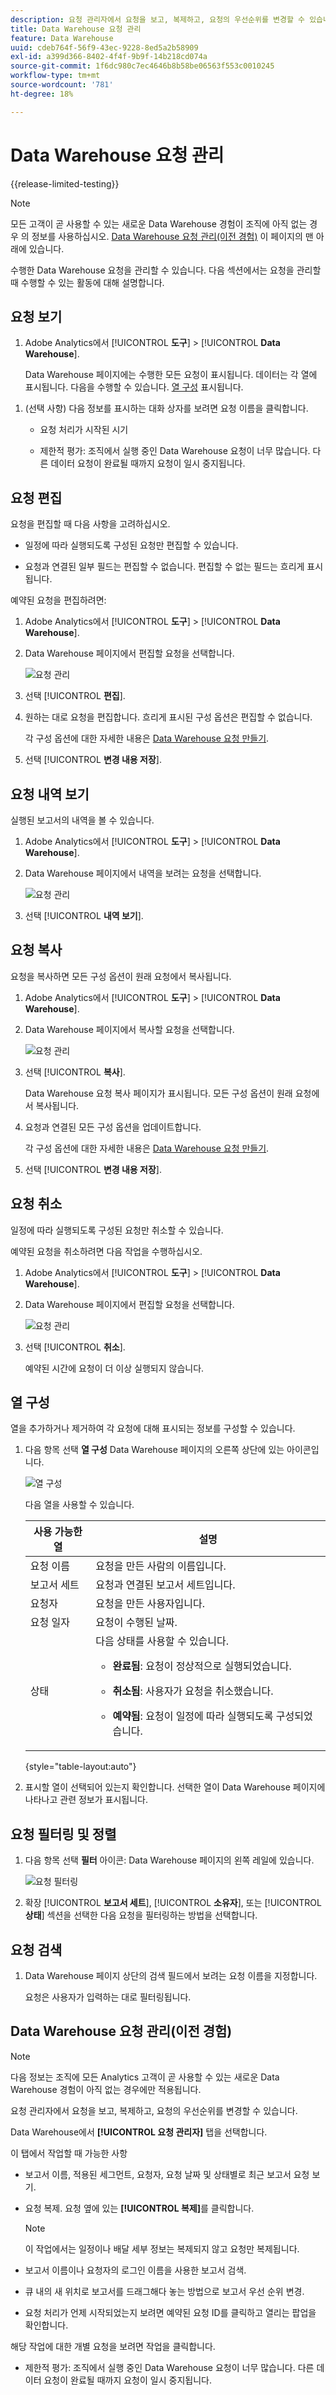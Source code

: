 ```yaml
---
description: 요청 관리자에서 요청을 보고, 복제하고, 요청의 우선순위를 변경할 수 있습니다.
title: Data Warehouse 요청 관리
feature: Data Warehouse
uuid: cdeb764f-56f9-43ec-9228-8ed5a2b58909
exl-id: a399d366-8402-4f4f-9b9f-14b218cd074a
source-git-commit: 1f6dc980c7ec4646b8b58be06563f553c0010245
workflow-type: tm+mt
source-wordcount: '781'
ht-degree: 18%

---
```


# Data Warehouse 요청 관리

{{release-limited-testing}}

>[!NOTE]
>
>모든 고객이 곧 사용할 수 있는 새로운 Data Warehouse 경험이 조직에 아직 없는 경우 의 정보를 사용하십시오. [Data Warehouse 요청 관리(이전 경험)](#manage-data-warehouse-requests-old-experience) 이 페이지의 맨 아래에 있습니다.


수행한 Data Warehouse 요청을 관리할 수 있습니다. 다음 섹션에서는 요청을 관리할 때 수행할 수 있는 활동에 대해 설명합니다. <!-- just those you have made? I think you can see other people's requests (you can filter by them). What can you do with other people's requests? Just view them?-->

## 요청 보기

1. Adobe Analytics에서 [!UICONTROL **도구**] > [!UICONTROL **Data Warehouse**].

   Data Warehouse 페이지에는 수행한 모든 요청이 표시됩니다. <!-- just those you have made? -->데이터는 각 열에 표시됩니다. 다음을 수행할 수 있습니다. [열 구성](#configure-columns) 표시됩니다.

   <!-- add screenshot of main page -->

<!-- describe columns? -->

1. (선택 사항) 다음 정보를 표시하는 대화 상자를 보려면 요청 이름을 클릭합니다. <!-- Check this -->

   * 요청 처리가 시작된 시기

   * 제한적 평가: 조직에서 실행 중인 Data Warehouse 요청이 너무 많습니다. 다른 데이터 요청이 완료될 때까지 요청이 일시 중지됩니다.

## 요청 편집

요청을 편집할 때 다음 사항을 고려하십시오.

* 일정에 따라 실행되도록 구성된 요청만 편집할 수 있습니다.

* 요청과 연결된 일부 필드는 편집할 수 없습니다. 편집할 수 없는 필드는 흐리게 표시됩니다.

예약된 요청을 편집하려면:

1. Adobe Analytics에서 [!UICONTROL **도구**] > [!UICONTROL **Data Warehouse**].

1. Data Warehouse 페이지에서 편집할 요청을 선택합니다.

   ![요청 관리](assets/dw-manage-request.png)

1. 선택 [!UICONTROL **편집**].

1. 원하는 대로 요청을 편집합니다. 흐리게 표시된 구성 옵션은 편집할 수 없습니다.

   각 구성 옵션에 대한 자세한 내용은 [Data Warehouse 요청 만들기](/help/export/data-warehouse/create-request/t-dw-create-request.md).

1. 선택 [!UICONTROL **변경 내용 저장**].

## 요청 내역 보기

실행된 보고서의 내역을 볼 수 있습니다.

1. Adobe Analytics에서 [!UICONTROL **도구**] > [!UICONTROL **Data Warehouse**].

1. Data Warehouse 페이지에서 내역을 보려는 요청을 선택합니다.

   ![요청 관리](assets/dw-manage-request.png)

1. 선택 [!UICONTROL **내역 보기**].

## 요청 복사

요청을 복사하면 모든 구성 옵션이 원래 요청에서 복사됩니다.

1. Adobe Analytics에서 [!UICONTROL **도구**] > [!UICONTROL **Data Warehouse**].

1. Data Warehouse 페이지에서 복사할 요청을 선택합니다.

   ![요청 관리](assets/dw-manage-request.png)

1. 선택 [!UICONTROL **복사**].

   Data Warehouse 요청 복사 페이지가 표시됩니다. 모든 구성 옵션이 원래 요청에서 복사됩니다.

1. 요청과 연결된 모든 구성 옵션을 업데이트합니다.

   각 구성 옵션에 대한 자세한 내용은 [Data Warehouse 요청 만들기](/help/export/data-warehouse/create-request/t-dw-create-request.md).

1. 선택 [!UICONTROL **변경 내용 저장**].

## 요청 취소

일정에 따라 실행되도록 구성된 요청만 취소할 수 있습니다.

예약된 요청을 취소하려면 다음 작업을 수행하십시오.

1. Adobe Analytics에서 [!UICONTROL **도구**] > [!UICONTROL **Data Warehouse**].

1. Data Warehouse 페이지에서 편집할 요청을 선택합니다.

   ![요청 관리](assets/dw-manage-request.png)

1. 선택 [!UICONTROL **취소**].

   예약된 시간에 요청이 더 이상 실행되지 않습니다.

## 열 구성

열을 추가하거나 제거하여 각 요청에 대해 표시되는 정보를 구성할 수 있습니다.

1. 다음 항목 선택 **열 구성** Data Warehouse 페이지의 오른쪽 상단에 있는 아이콘입니다.

   ![열 구성](assets/dw-configure-columns.png)

   다음 열을 사용할 수 있습니다.

   | 사용 가능한 열 | 설명 |
   |---------|----------|
   | 요청 이름 | 요청을 만든 사람의 이름입니다. |
   | 보고서 세트 | 요청과 연결된 보고서 세트입니다. |
   | 요청자 | 요청을 만든 사용자입니다. |
   | 요청 일자 | 요청이 수행된 날짜. |
   | 상태 | 다음 상태를 사용할 수 있습니다.<ul><li><p>**완료됨**: 요청이 정상적으로 실행되었습니다.</p></li><li><p>**취소됨**: 사용자가 요청을 취소했습니다.</p></li><li><p>**예약됨**: 요청이 일정에 따라 실행되도록 구성되었습니다.</p></li><!-- Are there other statuses? Failed? --> |

   {style="table-layout:auto"}

1. 표시할 열이 선택되어 있는지 확인합니다. 선택한 열이 Data Warehouse 페이지에 나타나고 관련 정보가 표시됩니다.

## 요청 필터링 및 정렬

1. 다음 항목 선택 **필터** 아이콘: Data Warehouse 페이지의 왼쪽 레일에 있습니다.

   ![요청 필터링](assets/dw-filter.png)

1. 확장 [!UICONTROL **보고서 세트**], [!UICONTROL **소유자**], 또는 [!UICONTROL **상태**] 섹션을 선택한 다음 요청을 필터링하는 방법을 선택합니다.

## 요청 검색

1. Data Warehouse 페이지 상단의 검색 필드에서 보려는 요청 이름을 지정합니다.

   요청은 사용자가 입력하는 대로 필터링됩니다.

## Data Warehouse 요청 관리(이전 경험)

>[!NOTE]
>
>다음 정보는 조직에 모든 Analytics 고객이 곧 사용할 수 있는 새로운 Data Warehouse 경험이 아직 없는 경우에만 적용됩니다.


요청 관리자에서 요청을 보고, 복제하고, 요청의 우선순위를 변경할 수 있습니다.

Data Warehouse에서 **[!UICONTROL 요청 관리자]** 탭을 선택합니다.

이 탭에서 작업할 때 가능한 사항

* 보고서 이름, 적용된 세그먼트, 요청자, 요청 날짜 및 상태별로 최근 보고서 요청 보기.
* 요청 복제. 요청 옆에 있는 **[!UICONTROL 복제]**&#x200B;를 클릭합니다.

  >[!NOTE]
  >
  >이 작업에서는 일정이나 배달 세부 정보는 복제되지 않고 요청만 복제됩니다.

* 보고서 이름이나 요청자의 로그인 이름을 사용한 보고서 검색.
* 큐 내의 새 위치로 보고서를 드래그해다 놓는 방법으로 보고서 우선 순위 변경.
* 요청 처리가 언제 시작되었는지 보려면 예약된 요청 ID를 클릭하고 열리는 팝업을 확인합니다.

해당 작업에 대한 개별 요청을 보려면 작업을 클릭합니다.

* 제한적 평가: 조직에서 실행 중인 Data Warehouse 요청이 너무 많습니다. 다른 데이터 요청이 완료될 때까지 요청이 일시 중지됩니다.